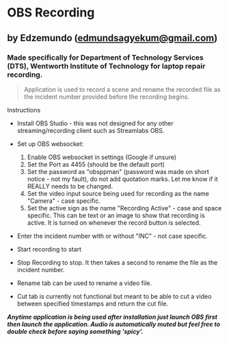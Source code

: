 # OBS Recording

## by Edzemundo (edmundsagyekum@gmail.com)

### Made specifically for Department of Technology Services (DTS), Wentworth Institute of Technology for laptop repair recording.

>Application is used to record a scene and rename the recorded file as the incident number provided before the recording begins.

Instructions

- Install OBS Studio - this was not designed for any other streaming/recording client such as Streamlabs OBS.

- Set up OBS websocket:

  1. Enable OBS websocket in settings (Google if unsure)
  2. Set the Port as 4455 (should be the default port)
  3. Set the password as "obsppman" (password was made on short notice - not my fault), do not add quotation marks. Let me know if it REALLY needs to be changed.
  4.  Set the video input source being used for recording as the name "Camera" - case specific.
  5.  Set the active sign as the name "Recording Active" - case and space specific. This can be text or an image to show that recording is active. It is turned on whenever the record button is selected.

- Enter the incident number with or without "INC" - not case specific.

- Start recording to start

- Stop Recording to stop. It then takes a second to rename the file as the incident number. 

- Rename tab can be used to rename a video file.

- Cut tab is currently not functional but meant to be able to cut a video between specified timestamps and return the cut file.

***Anytime application is being used after installation just launch OBS first then launch the application. Audio is automatically muted but feel free to double check before saying something 'spicy'.***

